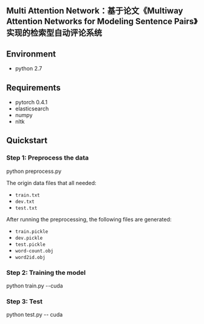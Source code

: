 ## Multi Attention Network：基于论文《Multiway Attention Networks for Modeling Sentence Pairs》实现的检索型自动评论系统

## Environment
- python 2.7

## Requirements
- pytorch 0.4.1
- elasticsearch
- numpy
- nltk

## Quickstart
### Step 1: Preprocess the data
python preprocess.py

The origin data files that all needed:

* `train.txt`
* `dev.txt`
* `test.txt`

After running the preprocessing, the following files are generated:

* `train.pickle`
* `dev.pickle`
* `test.pickle`
* `word-count.obj`
* `word2id.obj`

### Step 2: Training the model
python train.py --cuda

### Step 3: Test
python test.py -- cuda
